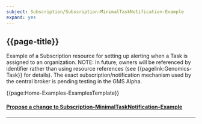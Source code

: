 ```yaml
---
subject: Subscription/Subscription-MinimalTaskNotification-Example
expand: yes
---
```



## {{page-title}}

Example of a Subscription resource for setting up alerting when a Task is assigned to an organization. NOTE: In future, owners will be referenced by identifier rather than using resource references (see {{pagelink:Genomics-Task}} for details). The exact subscription/notification mechanism used by the central broker is pending testing in the GMS Alpha.

{{page:Home-Examples-ExamplesTemplate}}


<div id="Feedback" class="tabcontent">
<h4><a href='https://simplifier.net/NHS-Digital-FHIR-Genomics-Implementation-Guide/Subscription-Subscription-MinimalTaskNotification-Example/~issues?level=File' target="_blank">Propose a change to Subscription-MinimalTaskNotification-Example</a></h4>
</div>

---